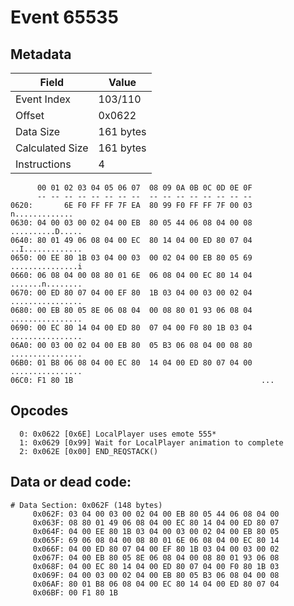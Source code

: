 # Event 65535

## Metadata

| Field           | Value     |
|-----------------|-----------|
| Event Index     | 103/110   |
| Offset          | 0x0622    |
| Data Size       | 161 bytes |
| Calculated Size | 161 bytes |
| Instructions    | 4         |

```
      00 01 02 03 04 05 06 07  08 09 0A 0B 0C 0D 0E 0F
      -- -- -- -- -- -- -- --  -- -- -- -- -- -- -- --
0620:       6E F0 FF FF 7F EA  80 99 F0 FF FF 7F 00 03    n.............
0630: 04 00 03 00 02 04 00 EB  80 05 44 06 08 04 00 08  ..........D.....
0640: 80 01 49 06 08 04 00 EC  80 14 04 00 ED 80 07 04  ..I.............
0650: 00 EE 80 1B 03 04 00 03  00 02 04 00 EB 80 05 69  ...............i
0660: 06 08 04 00 08 80 01 6E  06 08 04 00 EC 80 14 04  .......n........
0670: 00 ED 80 07 04 00 EF 80  1B 03 04 00 03 00 02 04  ................
0680: 00 EB 80 05 8E 06 08 04  00 08 80 01 93 06 08 04  ................
0690: 00 EC 80 14 04 00 ED 80  07 04 00 F0 80 1B 03 04  ................
06A0: 00 03 00 02 04 00 EB 80  05 B3 06 08 04 00 08 80  ................
06B0: 01 B8 06 08 04 00 EC 80  14 04 00 ED 80 07 04 00  ................
06C0: F1 80 1B                                          ...             
```

## Opcodes

```
  0: 0x0622 [0x6E] LocalPlayer uses emote 555*
  1: 0x0629 [0x99] Wait for LocalPlayer animation to complete
  2: 0x062E [0x00] END_REQSTACK()
```

## Data or dead code:

```
# Data Section: 0x062F (148 bytes)
     0x062F: 03 04 00 03 00 02 04 00 EB 80 05 44 06 08 04 00
     0x063F: 08 80 01 49 06 08 04 00 EC 80 14 04 00 ED 80 07
     0x064F: 04 00 EE 80 1B 03 04 00 03 00 02 04 00 EB 80 05
     0x065F: 69 06 08 04 00 08 80 01 6E 06 08 04 00 EC 80 14
     0x066F: 04 00 ED 80 07 04 00 EF 80 1B 03 04 00 03 00 02
     0x067F: 04 00 EB 80 05 8E 06 08 04 00 08 80 01 93 06 08
     0x068F: 04 00 EC 80 14 04 00 ED 80 07 04 00 F0 80 1B 03
     0x069F: 04 00 03 00 02 04 00 EB 80 05 B3 06 08 04 00 08
     0x06AF: 80 01 B8 06 08 04 00 EC 80 14 04 00 ED 80 07 04
     0x06BF: 00 F1 80 1B
```